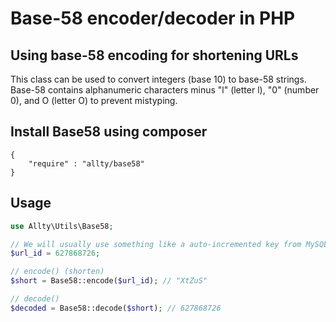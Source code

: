 # Base-58 encoder/decoder in PHP

## Using base-58 encoding for shortening URLs

This class can be used to convert integers (base 10) to base-58 strings.
Base-58 contains alphanumeric characters minus "l" (letter l), "0" (number 0), and O (letter O)
to prevent mistyping.

## Install Base58 using composer
```
{
    "require" : "allty/base58"
}
```

## Usage
```php
use Allty\Utils\Base58;

// We will usually use something like a auto-incremented key from MySQL
$url_id = 627868726;

// encode() (shorten)
$short = Base58::encode($url_id); // "XtZuS"

// decode()
$decoded = Base58::decode($short); // 627868726

```

